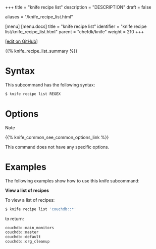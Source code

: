 +++
title = "knife recipe list"
description = "DESCRIPTION"
draft = false

aliases = "/knife_recipe_list.html"

[menu]
  [menu.docs]
    title = "knife recipe list"
    identifier = "knife recipe list/knife_recipe_list.html"
    parent = "chefdk/knife"
    weight = 210
+++    

[\[edit on
GitHub\]](https://github.com/chef/chef-web-docs/blob/master/chef_master/source/knife_recipe_list.rst)

{{% knife_recipe_list_summary %}}

Syntax
======

This subcommand has the following syntax:

``` bash
$ knife recipe list REGEX
```

Options
=======

<div class="note" markdown="1">

<div class="admonition-title" markdown="1">

Note

</div>

{{% knife_common_see_common_options_link %}}

</div>

This command does not have any specific options.

Examples
========

The following examples show how to use this knife subcommand:

**View a list of recipes**

To view a list of recipes:

``` bash
$ knife recipe list 'couchdb::*'
```

to return:

``` bash
couchdb::main_monitors
couchdb::master
couchdb::default
couchdb::org_cleanup
```
